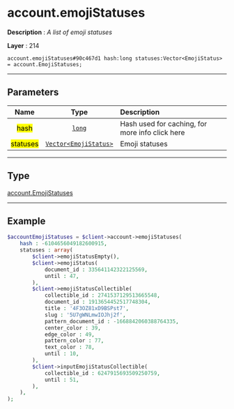 # account.emojiStatuses

**Description** : *A list of emoji statuses*

**Layer** : 214

```tl
account.emojiStatuses#90c467d1 hash:long statuses:Vector<EmojiStatus> = account.EmojiStatuses;
```

---

## Parameters

| Name | Type | Description |
| :---: | :---: | :--- |
| <mark>hash</mark> | [`long`](type/long) | Hash used for caching, for more info click here |
| <mark>statuses</mark> | [`Vector<EmojiStatus>`](type/EmojiStatus) | Emoji statuses |

---

## Type

[account.EmojiStatuses](type/account.EmojiStatuses)

---

## Example

```php
$accountEmojiStatuses = $client->account->emojiStatuses(
	hash : -6104656049182600915,
	statuses : array(
		$client->emojiStatusEmpty(),
		$client->emojiStatus(
			document_id : 335641142322125569,
			until : 47,
		),
		$client->emojiStatusCollectible(
			collectible_id : 2741537129513665548,
			document_id : 1913654452517748304,
			title : '4F3OZ81xD9BSPst7',
			slug : '5U7gWNLmwIOJhj2f',
			pattern_document_id : -1668842060388764335,
			center_color : 39,
			edge_color : 49,
			pattern_color : 77,
			text_color : 78,
			until : 10,
		),
		$client->inputEmojiStatusCollectible(
			collectible_id : 6247915693509250759,
			until : 51,
		),
	),
);
```